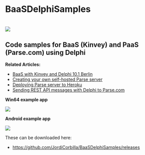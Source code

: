 # BaaSDelphiSamples
![](https://3.bp.blogspot.com/-_QZgeowOPYQ/V2xA5wUUHLI/AAAAAAAAFgQ/6Ca1guejVVw2U1s3EYi56bGkshge8b02ACLcB/s1600/mbaas.png)
==============
Code samples for **BaaS (Kinvey)** and **PaaS (Parse.com)** using Delphi
--------------
**Related Articles:**
  - [BaaS with Kinvey and Delphi 10.1 Berlin](http://thundaxsoftware.blogspot.co.uk/2016/06/baas-with-kinvey-and-delphi-101-berlin.html)
  - [Creating your own self-hosted Parse server](http://thundaxsoftware.blogspot.co.uk/2016/05/creating-your-own-self-hosted-parse.html)
  - [Deploying Parse server to Heroku](http://thundaxsoftware.blogspot.co.uk/2016/05/deploying-parse-server-to-heroku.html)
  - [Sending REST API messages with Delphi to Parse.com](http://thundaxsoftware.blogspot.co.uk/2015/12/sending-rest-api-messages-with-delphi.html)

**Win64 example app**

![](https://4.bp.blogspot.com/-AsqDrk0ZnAA/V26CtdQr9FI/AAAAAAAAFhc/dMZrrIs3bJoGPVx2Vsc8nxt46i4W4pqcQCLcB/s640/vclExample.png)

**Android example app**

![](https://3.bp.blogspot.com/-aYTpo_Q5MVc/V26ViH6L8FI/AAAAAAAAFiE/QNomSrfWic0ZEeTD8Na6IyzUOuWnzPC5gCLcB/s640/Screenshot_2016-06-25-14-47-29.png)

These can be downloaded here:
  - https://github.com/JordiCorbilla/BaaSDelphiSamples/releases
